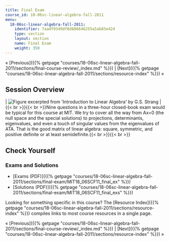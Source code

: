 ```yaml
---
title: Final Exam
course_id: 18-06sc-linear-algebra-fall-2011
menu:
  18-06sc-linear-algebra-fall-2011:
    identifier: 7aadf9349df8d886646255a5ab83e424
    type: section
    layout: section
    name: Final Exam
    weight: 350
---
```

« [Previous]({{% getpage "courses/18-06sc-linear-algebra-fall-2011/sections/final-course-review/_index.md" %}}) | [Next]({{% getpage "courses/18-06sc-linear-algebra-fall-2011/sections/resource-index" %}}) »

Session Overview
----------------

| ![Figure excerpted from 'Introduction to Linear Algebra' by G.S. Strang](https://open-learning-course-data-ci.s3.amazonaws.com/18-06sc-linear-algebra-fall-2011/febb7eb13ff97fca8cd0e4fc09f3658c_Final_Exam.jpg) | {{< br >}}{{< br >}}Nine questions in a three-hour closed-book exam would be typical for this course at MIT. We try to cover all the way from Ax=0 (the null space and the special solutions) to projections, determinants, eigenvalues, and even a touch of singular values from the eigenvalues of ATA. That is the good matrix of linear algebra: square, symmetric, and positive definite or at least semidefinite.{{< br >}}{{< br >}} 

Check Yourself
--------------

### Exams and Solutions

*   [Exams (PDF)]({{% getpage "courses/18-06sc-linear-algebra-fall-2011/sections/final-exam/MIT18_06SCF11_final_ex" %}})
*   [Solutions (PDF)]({{% getpage "courses/18-06sc-linear-algebra-fall-2011/sections/final-exam/MIT18_06SCF11_final_exs" %}})

Looking for something specific in this course? The [Resource Index]({{% getpage "courses/18-06sc-linear-algebra-fall-2011/sections/resource-index" %}}) compiles links to most course resources in a single page.

« [Previous]({{% getpage "courses/18-06sc-linear-algebra-fall-2011/sections/final-course-review/_index.md" %}}) | [Next]({{% getpage "courses/18-06sc-linear-algebra-fall-2011/sections/resource-index" %}}) »